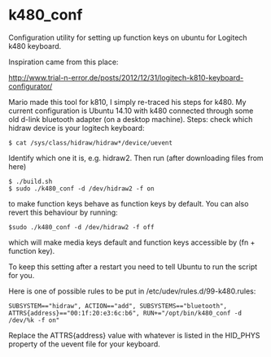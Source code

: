 # k480_conf
Configuration utility for setting up function keys on ubuntu for Logitech k480 keyboard.

Inspiration came from this place:

http://www.trial-n-error.de/posts/2012/12/31/logitech-k810-keyboard-configurator/

Mario made this tool for k810, I simply re-traced his steps for k480.
My current configuration is Ubuntu 14.10 with k480 connected through some old d-link bluetooth adapter (on a desktop machine). 
Steps:
check which hidraw device is your logitech keyboard:

```
$ cat /sys/class/hidraw/hidraw*/device/uevent
```

Identify which one it is, e.g. hidraw2.
Then run (after downloading files from here)

```
$ ./build.sh
$ sudo ./k480_conf -d /dev/hidraw2 -f on
```

to make function keys behave as function keys by default. You can also revert this behaviour by running:

```
$sudo ./k480_conf -d /dev/hidraw2 -f off
```

which will make media keys default and function keys accessible by (fn + function key).

To keep this setting after a restart you need to tell Ubuntu to run the script for you.

Here is one of possible rules to be put in /etc/udev/rules.d/99-k480.rules:

```
SUBSYSTEM=="hidraw", ACTION=="add", SUBSYSTEMS=="bluetooth", ATTRS{address}=="00:1f:20:e3:6c:b6", RUN+="/opt/bin/k480_conf -d /dev/%k -f on"
```

Replace the ATTRS{address} value with whatever is listed in the HID_PHYS property of the uevent file for your keyboard.
